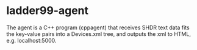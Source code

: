 # ladder99-agent

The agent is a C++ program (cppagent) that receives SHDR text data fits the key-value pairs into a Devices.xml tree, and outputs the xml to HTML, e.g. localhost:5000. 

